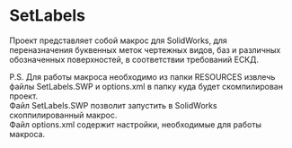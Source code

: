 # SetLabels
 Проект представляет собой макрос для SolidWorks, для переназначения буквенных меток чертежных видов, баз и различных обозначенных поверхностей, в соответствии требований ЕСКД.

 P.S. Для работы макроса необходимо из папки RESOURCES извлечь файлы SetLabels.SWP и options.xml в папку куда будет скомпилирован проект.
 <br>
 Файл SetLabels.SWP позволит запустить в SolidWorks скоппилированный макрос.
 <br>
 Файл options.xml содержит настройки, необходимые для работы макроса.
